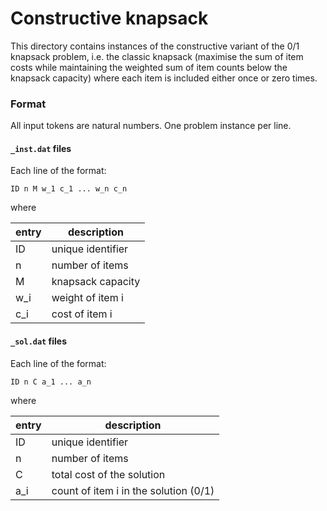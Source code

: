 
# Constructive knapsack

This directory contains instances of the constructive variant of the 0/1
knapsack problem, i.e. the classic knapsack (maximise the sum of item costs
while maintaining the weighted sum of item counts below the knapsack capacity)
where each item is included either once or zero times.

### Format

All input tokens are natural numbers. One problem instance per line.

#### `_inst.dat` files

Each line of the format:

```plain
ID n M w_1 c_1 ... w_n c_n
```

where

| entry | description       |
|-------|-------------------|
|  ID   | unique identifier |
|   n   | number of items   |
|   M   | knapsack capacity |
|  w_i  | weight of item i  |
|  c_i  | cost of item i    |

#### `_sol.dat` files

Each line of the format:

```plain
ID n C a_1 ... a_n
```

where

| entry | description                           |
|-------|---------------------------------------|
|  ID   | unique identifier                     |
|   n   | number of items                       |
|   C   | total cost of the solution            |
|  a_i  | count of item i in the solution (0/1) |
